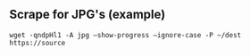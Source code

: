 ## Scrape for JPG's (example)

    wget -qndpHl1 -A jpg –show-progress –ignore-case -P ~/dest https://source
